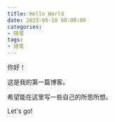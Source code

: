 ```yaml
---
title: Hello World
date: 2023-05-10 00:00:00
categories:
- 随笔
tags:
- 随笔
---
```


你好！

这是我的第一篇博客。

希望能在这里写一些自己的所思所想。

Let's go!

